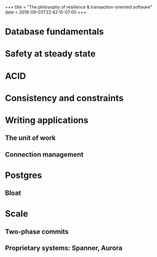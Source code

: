 +++
title = "The philosophy of resilience & transaction-oriented software"
date = 2018-09-03T22:42:15-07:00
+++

# Database fundamentals

# Safety at steady state

# ACID

# Consistency and constraints

# Writing applications

## The unit of work

## Connection management

# Postgres

## Bloat

# Scale

## Two-phase commits

## Proprietary systems: Spanner, Aurora

<!--
# vim: set tw=59:
-->
